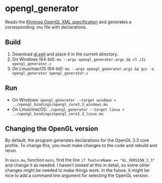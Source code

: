 # opengl_generator

Reads the [Khronos OpenGL XML specification](https://github.com/KhronosGroup/OpenGL-Registry/blob/master/xml/gl.xml) and generates a corresponding .mu file with declarations.

## Build

1. Download [gl.xml](https://github.com/KhronosGroup/OpenGL-Registry/blob/master/xml/gl.xml) and place it in the current directory.
2. On Windows (64-bit): `mu --args opengl_generator.args && cl /Zi opengl_generator.c`
3. On Linux/macOS (64-bit): `mu --args opengl_generator.args && gcc -o opengl_generator opengl_generator.c`

## Run

* On Windows: `opengl_generator --target windows > ../opengl_bindings/opengl_core3.3_windows.mu`
* On Linux/macOS: `./opengl_generator --target linux > ../opengl_bindings/opengl_core3.3_linux.mu`

## Changing the OpenGL version

By default, the program generates declarations for the OpenGL 3.3 core profile. To change this, you must make changes to the code and rebuild and rerun.

In `main.mu`, function `main`, find the line `if featureName == "GL_VERSION_3_3"` and change it as needed. I haven't looked at this in detail, so some other changes might be needed to make things work. In the future, it might be nice to add a command line argument for selecting the OpenGL version.

